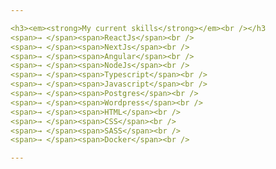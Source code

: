 ```yaml
---

<h3><em><strong>My current skills</strong></em><br /></h3
<span>→ </span><span>ReactJs</span><br />
<span>→ </span><span>NextJs</span><br />
<span>→ </span><span>Angular</span><br />
<span>→ </span><span>NodeJs</span><br />
<span>→ </span><span>Typescript</span><br />
<span>→ </span><span>Javascript</span><br />
<span>→ </span><span>Postgres</span><br />
<span>→ </span><span>Wordpress</span><br />
<span>→ </span><span>HTML</span><br />
<span>→ </span><span>CSS</span><br />
<span>→ </span><span>SASS</span><br />
<span>→ </span><span>Docker</span><br />

---
```

